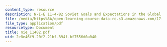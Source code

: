 ```yaml
---
content_type: resource
description: N-I-E 11-4-82 Soviet Goals and Expectations in the Global Power Arena
file: /media/https%3A/open-learning-course-data-rc.s3.amazonaws.com/17-471-american-national-security-policy-fall-2002/2e8e46f920f221bf394fbf7556d0a040_nie_11482.pdf
file_type: application/pdf
resourcetype: Document
title: nie_11482.pdf
uid: 2e8e46f9-20f2-21bf-394f-bf7556d0a040
---
```

